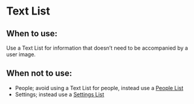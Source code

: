 # Text List

## When to use:

Use a Text List for information that doesn’t need to be accompanied by a user image.

## When not to use:

- People; avoid using a Text List for people, instead use a [People List](/components/detail/people-list)
- Settings; instead use a [Settings List](/components/detail/settings-list)
